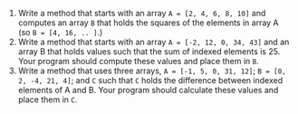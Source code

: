 1. Write a <word data-key="function">method</word> that starts with an array `A = [2, 4, 6, 8, 10]` and computes an array `B` that holds the squares of the elements in array A (so `B = [4, 16, .. ]`.)
2. Write a method that starts with an array `A = [-2, 12, 0, 34, 43]` and an array B that holds values such that the sum of indexed elements is 25.  Your program should compute these values and place them in `B`.
3. Write a method that uses three arrays, `A = [-1, 5, 0, 31, 12]`; `B = [0, 2, -4, 21, 4]`; and `C` such that `C` holds the difference between indexed elements of A and B.  Your program should calculate these values and place them in `C`.